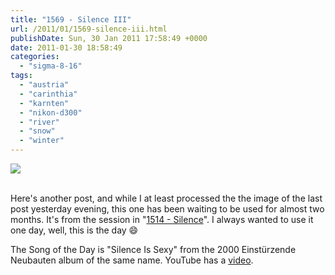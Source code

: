 ```yaml
---
title: "1569 - Silence III"
url: /2011/01/1569-silence-iii.html
publishDate: Sun, 30 Jan 2011 17:58:49 +0000
date: 2011-01-30 18:58:49
categories: 
  - "sigma-8-16"
tags: 
  - "austria"
  - "carinthia"
  - "karnten"
  - "nikon-d300"
  - "river"
  - "snow"
  - "winter"
---
```

<div class="container">
<div class="center"><a target="_blank" href="https://d25zfm9zpd7gm5.cloudfront.net/1200x1200/2010/20101205_142641_ps_hdr.jpg"><img src="https://d25zfm9zpd7gm5.cloudfront.net/0600x0600/2010/20101205_142641_ps_hdr.jpg" /></a></div>
</div>
<br />

Here's another post, and while I at least processed the the image of the last post yesterday evening, this one has been waiting to be used for almost two months. It's from the session in "<a target="_blank" href="/2010/12/1514-silence.html">1514 - Silence</a>". I always wanted to use it one day, well, this is the day 😄

 The Song of the Day is "Silence Is Sexy" from the 2000 Einstürzende Neubauten album of the same name. YouTube has a <a target="_blank" href="http://www.youtube.com/watch?v=hex6IErt9do">video</a>.
